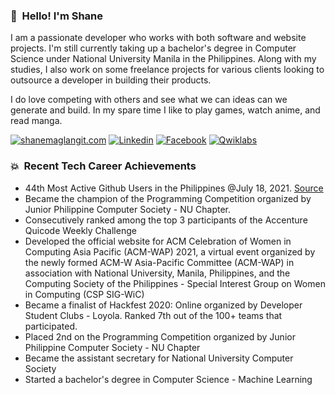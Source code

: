 ### 👋 &nbsp;Hello! I'm Shane
I am a passionate developer who works with both software and website projects. I'm still currently taking up a bachelor's degree in Computer Science under National University Manila in the Philippines. Along with my studies, I also work on some freelance projects for various clients looking to outsource a developer in building their products.

I do love competing with others and see what we can ideas can we generate and build. In my spare time I like to play games, watch anime, and read manga.

[![shanemaglangit.com](https://img.shields.io/badge/-shanemaglangit\.com-222222?style=flat&logo=google-chrome&logoColor=F26C4F&link=https://www.shanemaglangit.com)](https://www.shanemaglangit.com)
[![Linkedin](https://img.shields.io/badge/-LinkedIn-0e76a8?style=flat&logo=Linkedin&logoColor=white&link=https://www.linkedin.com/in/shanemaglangit/)](https://www.linkedin.com/in/shanemaglangit/)
[![Facebook](https://img.shields.io/badge/-Facebook-3b5998?style=flat&logo=Facebook&logoColor=white&link=https://www.facebook.com/ShaneDMaglangit)](https://www.facebook.com/ShaneDMaglangit)
[![Qwiklabs](https://img.shields.io/badge/-Qwiklabs-4c8bf5?style=flat&logo=Qwiklabs&logoColor=white&link=https://google.qwiklabs.com/public_profiles/d7a5aafa-4282-47ee-b4fd-bad3c253a9c9)](https://google.qwiklabs.com/public_profiles/d7a5aafa-4282-47ee-b4fd-bad3c253a9c9)

### :boom: &nbsp;Recent Tech Career Achievements
* 44th Most Active Github Users in the Philippines @July 18, 2021. [Source](https://commits.top/philippines.html)
* Became the champion of the Programming Competition organized by Junior Philippine Computer Society - NU Chapter.
* Consecutively ranked among the top 3 participants of the Accenture Quicode Weekly Challenge
* Developed the official website for ACM Celebration of Women in Computing Asia Pacific (ACM-WAP) 2021, a virtual event organized by the newly formed ACM-W Asia-Pacific Committee (ACM-WAP) in association with National University, Manila, Philippines, and the Computing Society of the Philippines - Special Interest Group on Women in Computing (CSP SIG-WiC)
* Became a finalist of Hackfest 2020: Online organized by Developer Student Clubs - Loyola. Ranked 7th out of the 100+ teams that participated.
* Placed 2nd on the Programming Competition organized by Junior Philippine Computer Society - NU Chapter
* Became the assistant secretary for National University Computer Society
* Started a bachelor's degree in Computer Science - Machine Learning
